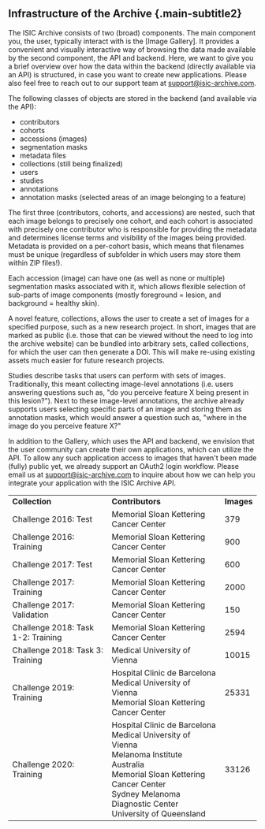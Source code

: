 ## Infrastructure of the Archive {.main-subtitle2}

The ISIC Archive consists of two (broad) components. The main component you, the user, typically interact with is the [Image Gallery]. It provides a convenient and visually interactive way of browsing the data made available by the second component, the API and backend.
Here, we want to give you a brief overview over how the data within the backend (directly available via an API) is structured, in case you want to create new applications. Please also feel free to reach out to our support team at support@isic-archive.com.

The following classes of objects are stored in the backend (and available via the API):
*	contributors
*	cohorts
*	accessions (images)
*	segmentation masks
*	metadata files
*	collections (still being finalized)
*	users
*	studies
*	annotations
*	annotation masks (selected areas of an image belonging to a feature)

The first three (contributors, cohorts, and accessions) are nested, such that each image belongs to precisely one cohort, and each cohort is associated with precisely one contributor who is responsible for providing the metadata and determines license terms and visibility of the images being provided. Metadata is provided on a per-cohort basis, which means that filenames must be unique (regardless of subfolder in which users may store them within ZIP files!).

Each accession (image) can have one (as well as none or multiple) segmentation masks associated with it, which allows flexible selection of sub-parts of image components (mostly foreground = lesion, and background = healthy skin).

A novel feature, collections, allows the user to create a set of images for a specified purpose, such as a new research project. In short, images that are marked as public (i.e. those that can be viewed without the need to log into the archive website) can be bundled into arbitrary sets, called collections, for which the user can then generate a DOI. This will make re-using existing assets much easier for future research projects.

Studies describe tasks that users can perform with sets of images. Traditionally, this meant collecting image-level annotations (i.e. users answering questions such as, "do you perceive feature X being present in this lesion?"). Next to these image-level annotations, the archive already supports users selecting specific parts of an image and storing them as annotation masks, which would answer a question such as, "where in the image do you perceive feature X?"

In addition to the Gallery, which uses the API and backend, we envision that the user community can create their own applications, which can utilize the API. To allow any such application access to images that haven't been made (fully) public yet, we already support an OAuth2 login workflow. Please email us at support@isic-archive.com to inquire about how we can help you integrate your application with the ISIC Archive API.

| | | |
| - | - | - |
| **Collection** | **Contributors** | **Images** |
| Challenge 2016: Test | Memorial Sloan Kettering Cancer Center | 379 |
| Challenge 2016: Training | Memorial Sloan Kettering Cancer Center | 900 |
| Challenge 2017: Test | Memorial Sloan Kettering Cancer Center | 600 |
| Challenge 2017: Training | Memorial Sloan Kettering Cancer Center | 2000 |
| Challenge 2017: Validation | Memorial Sloan Kettering Cancer Center | 150 |
| Challenge 2018: Task 1-2: Training | Memorial Sloan Kettering Cancer Center | 2594 |
| Challenge 2018: Task 3: Training | Medical University of Vienna | 10015 |
| Challenge 2019: Training | Hospital Clinic de Barcelona <br /> Medical University of Vienna <br /> Memorial Sloan Kettering Cancer Center | 25331 |
| Challenge 2020: Training | Hospital Clinic de Barcelona <br /> Medical University of Vienna <br /> Melanoma Institute Australia <br /> Memorial Sloan Kettering Cancer Center <br /> Sydney Melanoma Diagnostic Center <br /> University of Queensland | 33126 |
